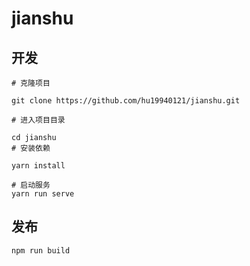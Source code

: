 # jianshu

## 开发
```
# 克隆项目

git clone https://github.com/hu19940121/jianshu.git

# 进入项目目录

cd jianshu
# 安装依赖

yarn install

# 启动服务
yarn run serve
```

## 发布
```
npm run build

```
